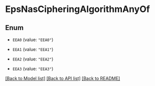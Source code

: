 # EpsNasCipheringAlgorithmAnyOf

## Enum


* `EEA0` (value: `"EEA0"`)

* `EEA1` (value: `"EEA1"`)

* `EEA2` (value: `"EEA2"`)

* `EEA3` (value: `"EEA3"`)


[[Back to Model list]](../README.md#documentation-for-models) [[Back to API list]](../README.md#documentation-for-api-endpoints) [[Back to README]](../README.md)


